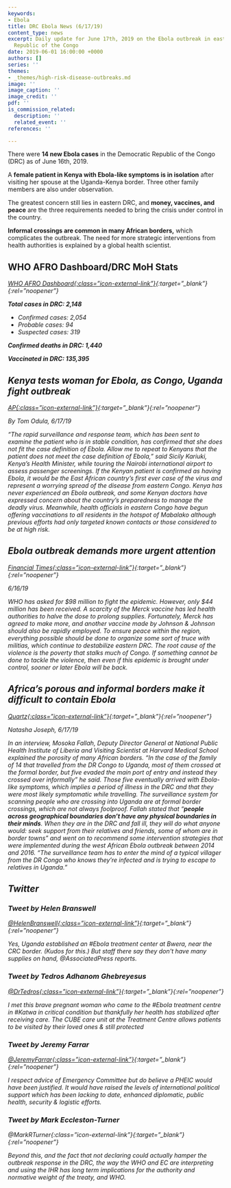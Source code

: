 ```yaml
---
keywords:
- Ebola
title: DRC Ebola News (6/17/19)
content_type: news
excerpt: Daily update for June 17th, 2019 on the Ebola outbreak in eastern Democratic
  Republic of the Congo
date: 2019-06-01 16:00:00 +0000
authors: []
series: ''
themes:
- _themes/high-risk-disease-outbreaks.md
image: ''
image_caption: ''
image_credit: ''
pdf: ''
is_commission_related:
  description: ''
  related_event: ''
references: ''

---
```

There were **14 new Ebola cases** in the Democratic Republic of the Congo (DRC) as of June 16th, 2019.

A **female patient in Kenya with Ebola-like symptoms is in isolation** after visiting her spouse at the Uganda-Kenya border. Three other family members are also under observation.

The greatest concern still lies in eastern DRC, and **money, vaccines, and peace** are the three requirements needed to bring the crisis under control in the country.

**Informal crossings are common in many African borders,** which complicates the outbreak. The need for more strategic interventions from health authorities is explained by a global health scientist.

## WHO AFRO Dashboard/DRC MoH Stats

<i>[WHO AFRO Dashboard<i/>{:class=”icon-external-link”}](http://translate.google.com/translate?hl=auto&langpair=auto%7Cen&u=https%3A%2F%2Fus13.campaign-archive.com%2F%3Fu%3D89e5755d2cca4840b1af93176%26id%3D8b99cd4519%26e%3D34c0620338){:target=”_blank”}{:rel=”noopener”}

**Total cases in DRC: 2,148**

* Confirmed cases: 2,054
* Probable cases: 94
* Suspected cases: 319

**Confirmed deaths in DRC: 1,440**

**Vaccinated in DRC: 135,395**

## Kenya tests woman for Ebola, as Congo, Uganda fight outbreak

<i>[AP<i/>{:class=”icon-external-link”}](https://www.apnews.com/6719f2e1535f42a48441429fc254a3f9){:target=”_blank”}{:rel=”noopener”}

_By Tom Odula, 6/17/19_

“The rapid surveillance and response team, which has been sent to examine the patient who is in stable condition, has confirmed that she does not fit the case definition of Ebola. Allow me to repeat to Kenyans that the patient does not meet the case definition of Ebola,” said Sicily Kariuki, Kenya’s Health Minister, while touring the Nairobi international airport to assess passenger screenings. If the Kenyan patient is confirmed as having Ebola, it would be the East African country’s first ever case of the virus and represent a worrying spread of the disease from eastern Congo. Kenya has never experienced an Ebola outbreak, and some Kenyan doctors have expressed concern about the country’s preparedness to manage the deadly virus. Meanwhile, health officials in eastern Congo have begun offering vaccinations to all residents in the hotspot of Mabalako although previous efforts had only targeted known contacts or those considered to be at high risk.

## Ebola outbreak demands more urgent attention

<i>[Financial Times<i/>{:class=”icon-external-link”}](https://www.ft.com/content/cb31ea4e-8fb3-11e9-aea1-2b1d33ac3271#comments-anchor){:target=”_blank”}{:rel=”noopener”}

_6/16/19_

WHO has asked for $98 million to fight the epidemic. However, only $44 million has been received. A scarcity of the Merck vaccine has led health authorities to halve the dose to prolong supplies. Fortunately, Merck has agreed to make more, and another vaccine made by Johnson & Johnson should also be rapidly employed. To ensure peace within the region, everything possible should be done to organize some sort of truce with militias, which continue to destabilize eastern DRC. The root cause of the violence is the poverty that stalks much of Congo. If something cannot be done to tackle the violence, then even if this epidemic is brought under control, sooner or later Ebola will be back.

## Africa’s porous and informal borders make it difficult to contain Ebola

<i>[Quartz<i/>{:class=”icon-external-link”}](https://qz.com/africa/1645605/africas-porous-borders-make-it-difficult-to-contain-ebola/){:target=”_blank”}{:rel=”noopener”}

_Natasha Joseph, 6/17/19_

In an interview, Mosoka Fallah, Deputy Director General at National Public Health Institute of Liberia and Visiting Scientist at Harvard Medical School explained the porosity of many African borders. “In the case of the family of 14 that travelled from the DR Congo to Uganda, most of them crossed at the formal border, but five evaded the main port of entry and instead they crossed over informally” he said. Those five eventually arrived with Ebola-like symptoms, which implies a period of illness in the DRC and that they were most likely symptomatic while travelling. The surveillance system for scanning people who are crossing into Uganda are at formal border crossings, which are not always foolproof. Fallah stated that “**people across geographical boundaries don’t have any physical boundaries in their minds**. When they are in the DRC and fall ill, they will do what anyone would: seek support from their relatives and friends, some of whom are in border towns” and went on to recommend some intervention strategies that were implemented during the west African Ebola outbreak between 2014 and 2016. “The surveillance team has to enter the mind of a typical villager from the DR Congo who knows they’re infected and is trying to escape to relatives in Uganda.”

## Twitter

### Tweet by Helen Branswell

<i>[@HelenBranswell<i/>{:class=”icon-external-link”}](https://twitter.com/HelenBranswell/status/1140634120051200005){:target=”_blank”}{:rel=”noopener”}

Yes, Uganda established an #Ebola treatment center at Bwera, near the CRC border. (Kudos for this.) But staff there say they don't have many supplies on hand, @AssociatedPress reports.

### Tweet by Tedros Adhanom Ghebreyesus

<i>[@DrTedros<i/>{:class=”icon-external-link”}](https://twitter.com/DrTedros/status/1140364615752327169){:target=”_blank”}{:rel=”noopener”}

I met this brave pregnant woman who came to the #Ebola treatment centre in #Katwa in critical condition but thankfully her health has stabilized after receiving care. The CUBE care unit at the Treatment Centre allows patients to be visited by their loved ones & still protected

### Tweet by Jeremy Farrar

<i>[@JeremyFarrar<i/>{:class=”icon-external-link”}](https://twitter.com/JeremyFarrar/status/1139629748768968705){:target=”_blank”}{:rel=”noopener”}

I respect advice of Emergency Committee but do believe a PHEIC would have been justified. It would have raised the levels of international political support which has been lacking to date, enhanced diplomatic, public health, security & logistic efforts.

### Tweet by Mark Eccleston-Turner

<i>@MarkRTurner<i/>{:class=”icon-external-link”}{:target=”_blank”}{:rel=”noopener”}

Beyond this, and the fact that not declaring could actually hamper the outbreak response in the DRC, the way the WHO and EC are interpreting and using the IHR has long term implications for the authority and normative weight of the treaty, and WHO.